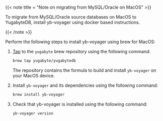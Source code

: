 <!--
+++
private=true
+++
-->

{{< note title = "Note on migrating from MySQL/Oracle on MacOS" >}}

To migrate from MySQL/Oracle source databases on MacOS to YugabyteDB, install yb-voyager using docker based instructions.

{{< /note >}}

Perform the following steps to install yb-voyager using brew for MacOS:

1. [Tap](https://docs.brew.sh/Taps) to the `yugabyte` brew repository using the following command:

    ```sh
    brew tap yugabyte/yugabytedb
    ```

    The repository contains the formula to build and install `yb-voyager` on your MacOS device.

1. Install `yb-voyager` and its dependencies using the following command:

    ```sh
    brew install yb-voyager
    ```

1. Check that yb-voyager is installed using the following command:

    ```sh
    yb-voyager version
    ```
